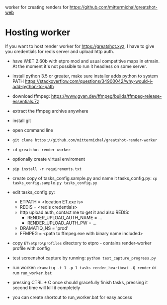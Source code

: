 worker for creating renders for https://github.com/mittermichal/greatshot-web


# Hosting worker

If you want to host render worker for https://greatshot.xyz, I have to give you credentials for redis server and upload http auth.
 - have W:ET 2.60b with etpro mod and usual competitive maps in etmain. At the moment it's not possible to run it headless on some server.
- install python 3.5 or greater, make sure installer adds python to system PATH https://stackoverflow.com/questions/34900042/why-would-i-add-python-to-path

- download ffmpeg: https://www.gyan.dev/ffmpeg/builds/ffmpeg-release-essentials.7z
- extract the ffmpeg archive anywhere

- install git
- open command line
- `git clone https://github.com/mittermichal/greatshot-render-worker`
- `cd greatshot-render-worker`
- optionally create virtual enviroment
- `pip install -r requirements.txt`

- create copy of tasks_config.sample.py and name it tasks_config.py: `cp tasks_config.sample.py tasks_config.py`
- edit tasks_config.py:
  - ETPATH = \<location ET.exe is\>
  - REDIS = \<redis credentials\>
  - http upload auth, contact me to get it and also REDIS:
      - RENDER_UPLOAD_AUTH_NAME = ...
      - RENDER_UPLOAD_AUTH_PW = ...
  - DRAMATIQ_NS = 'prod'
  - FFMPEG = \<path to ffmpeg.exe with binary name included\>
- copy `ET\etpro\profiles` directory to etpro - contains render-worker profile with config

- test screenshot capture by running: `python test_capture_progress.py`

- run worker: `dramatiq -t 1 -p 1 tasks render_heartbeat -Q render` or run `run_worker.bat`
- pressing CTRL + C once should gracefully finish tasks, pressing it second time will kill it completely
- you can create shortcut to run_worker.bat for easy access
